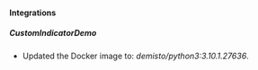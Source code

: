 #### Integrations
##### CustomIndicatorDemo
- Updated the Docker image to: *demisto/python3:3.10.1.27636*.
